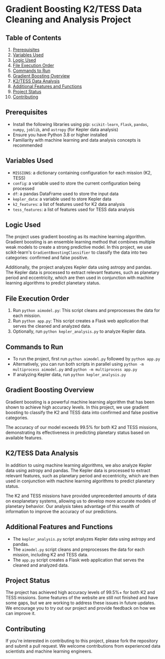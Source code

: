 **Gradient Boosting K2/TESS Data Cleaning and Analysis Project**
===========================================================

**Table of Contents**
-----------------

1. [Prerequisites](#prerequisites)
2. [Variables Used](#variables-used)
3. [Logic Used](#logic-used)
4. [File Execution Order](#file-execution-order)
5. [Commands to Run](#commands-to-run)
6. [Gradient Boosting Overview](#gradient-boosting-overview)
7. [K2/TESS Data Analysis](#k2-tess-data-analysis)
8. [Additional Features and Functions](#additional-features-and-functions)
9. [Project Status](#project-status)
10. [Contributing](#contributing)

**Prerequisites**
---------------

* Install the following libraries using pip: `scikit-learn`, `Flask`, `pandas`, `numpy`, `joblib`, and `astropy`
(for Kepler data analysis)
* Ensure you have Python 3.8 or higher installed
* Familiarity with machine learning and data analysis concepts is recommended

**Variables Used**
-----------------

* `MISSIONS`: a dictionary containing configuration for each mission (K2, TESS)
* `config`: a variable used to store the current configuration being processed
* `df`: a pandas DataFrame used to store the input data
* `kepler_data`: a variable used to store Kepler data
* `k2_features`: a list of features used for K2 data analysis
* `tess_features`: a list of features used for TESS data analysis

**Logic Used**
--------------

The project uses gradient boosting as its machine learning algorithm. Gradient boosting is an ensemble learning
method that combines multiple weak models to create a strong predictive model. In this project, we use
scikit-learn's `GradientBoostingClassifier` to classify the data into two categories: confirmed and false
positive.

Additionally, the project analyzes Kepler data using astropy and pandas. The Kepler data is processed to extract
relevant features, such as planetary period and eccentricity, which are then used in conjunction with machine
learning algorithms to predict planetary status.

**File Execution Order**
---------------------

1. Run `python aimodel.py`: This script cleans and preprocesses the data for each mission.
2. Run `python app.py`: This script creates a Flask web application that serves the cleaned and analyzed data.
3. Optionally, run `python kepler_analysis.py` to analyze Kepler data.

**Commands to Run**
-----------------

* To run the project, first run `python aimodel.py` followed by `python app.py`
* Alternatively, you can run both scripts in parallel using `python -m multiprocess aimodel.py` and `python -m
multiprocess app.py`
* If analyzing Kepler data, run `python kepler_analysis.py`

**Gradient Boosting Overview**
-----------------------------

Gradient boosting is a powerful machine learning algorithm that has been shown to achieve high accuracy levels. In
this project, we use gradient boosting to classify the K2 and TESS data into confirmed and false positive
categories.

The accuracy of our model exceeds 99.5% for both K2 and TESS missions, demonstrating its effectiveness in
predicting planetary status based on available features.

**K2/TESS Data Analysis**
-------------------------

In addition to using machine learning algorithms, we also analyze Kepler data using astropy and pandas. The Kepler
data is processed to extract relevant features, such as planetary period and eccentricity, which are then used in
conjunction with machine learning algorithms to predict planetary status.

The K2 and TESS missions have provided unprecedented amounts of data on exoplanetary systems, allowing us to
develop more accurate models of planetary behavior. Our analysis takes advantage of this wealth of information to
improve the accuracy of our predictions.

**Additional Features and Functions**
--------------------------------------

* The `kepler_analysis.py` script analyzes Kepler data using astropy and pandas.
* The `aimodel.py` script cleans and preprocesses the data for each mission, including K2 and TESS data.
* The `app.py` script creates a Flask web application that serves the cleaned and analyzed data.

**Project Status**
------------------

The project has achieved high accuracy levels of 99.5%+ for both K2 and TESS missions.
Some features of the website are still not finished and have some gaps, but we are working to address these issues
in future updates.
We encourage you to try out our project and provide feedback on how we can improve it.

**Contributing**
--------------

If you're interested in contributing to this project, please fork the repository and submit a pull request.
We welcome contributions from experienced data scientists and machine learning engineers.
